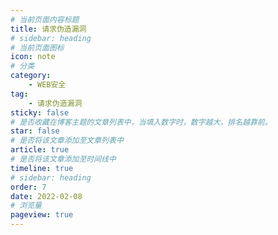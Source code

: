 ```yaml
---
# 当前页面内容标题
title: 请求伪造漏洞
# sidebar: heading
# 当前页面图标
icon: note
# 分类
category:
    - WEB安全
tag:
    - 请求伪造漏洞
sticky: false
# 是否收藏在博客主题的文章列表中，当填入数字时，数字越大，排名越靠前。
star: false
# 是否将该文章添加至文章列表中
article: true
# 是否将该文章添加至时间线中
timeline: true
# sidebar: heading
order: 7
date: 2022-02-08
# 浏览量
pageview: true
---
```


